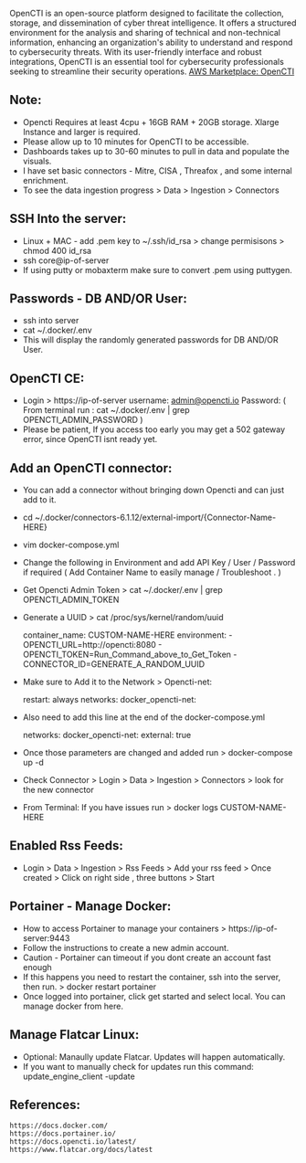 OpenCTI is an open-source platform designed to facilitate the collection, storage, and dissemination of cyber threat intelligence. 
It offers a structured environment for the analysis and sharing of technical and non-technical information, enhancing an organization's 
ability to understand and respond to cybersecurity threats. With its user-friendly interface and robust integrations, OpenCTI is an 
essential tool for cybersecurity professionals seeking to streamline their security operations. [AWS Marketplace: OpenCTI ](https://aws.amazon.com/marketplace/pp/prodview-b7mspbvmjlnj2?sr=0-1&ref_=beagle&applicationId=AWSMPContessa)

Note:
-----
* Opencti Requires at least 4cpu + 16GB RAM + 20GB storage. Xlarge Instance and larger is required. 
* Please allow up to 10 minutes for OpenCTI to be accessible. 
* Dashboards takes up to 30-60 minutes to pull in data and populate the visuals.
* I have set basic connectors - Mitre, CISA , Threafox , and some internal enrichment.
* To see the data ingestion progress > Data > Ingestion > Connectors 

SSH Into the server:
--------------------
* Linux + MAC - add .pem key to ~/.ssh/id_rsa > change permisisons > chmod 400 id_rsa
* ssh core@ip-of-server 
* If using putty or mobaxterm make sure to convert .pem using puttygen.

Passwords - DB AND/OR User:
----------------------------
* ssh into server
* cat ~/.docker/.env
* This will display the randomly generated passwords for DB AND/OR User. 

OpenCTI CE:
-----------
* Login > https://ip-of-server   username: admin@opencti.io  Password: ( From terminal run : cat ~/.docker/.env | grep OPENCTI_ADMIN_PASSWORD )
* Please be patient, If you access too early you may get a 502 gateway error, since OpenCTI isnt ready yet.

Add an OpenCTI connector:
------------------------
* You can add a connector without bringing down Opencti and can just add to it. 
* cd ~/.docker/connectors-6.1.12/external-import/{Connector-Name-HERE}
* vim docker-compose.yml
* Change the following in Environment and add API Key / User / Password if required ( Add Container Name to easily manage / Troubleshoot . )
* Get Opencti Admin Token > cat ~/.docker/.env | grep OPENCTI_ADMIN_TOKEN
* Generate a UUID > cat /proc/sys/kernel/random/uuid

    container_name: CUSTOM-NAME-HERE
    environment:
      - OPENCTI_URL=http://opencti:8080
      - OPENCTI_TOKEN=Run_Command_above_to_Get_Token
      - CONNECTOR_ID=GENERATE_A_RANDOM_UUID

* Make sure to Add it to the Network > Opencti-net:

    restart: always
      networks:
        docker_opencti-net:

* Also need to add this line at the end of the docker-compose.yml

    networks:
      docker_opencti-net:
        external: true

* Once those parameters are changed and added run > docker-compose up -d
* Check Connector > Login > Data > Ingestion > Connectors > look for the new connector
* From Terminal: If you have issues run > docker logs CUSTOM-NAME-HERE 

Enabled Rss Feeds:
------------------
* Login > Data > Ingestion > Rss Feeds > Add your rss feed > Once created > Click on right side , three buttons > Start

Portainer - Manage Docker:
--------------------------
* How to access Portainer to manage your containers > https://ip-of-server:9443
* Follow the instructions to create a new admin account. 
* Caution - Portainer can timeout if you dont create an account fast enough
* If this happens you need to restart the container, ssh into the server, then run. > docker restart portainer
* Once logged into portainer, click get started and select local. You can manage docker from here. 

Manage Flatcar Linux: 
---------------------
* Optional: Manaully update Flatcar. Updates will happen automatically. 
* If you want to manually check for updates run this command: update_engine_client -update


References:
-----------
    https://docs.docker.com/
    https://docs.portainer.io/
    https://docs.opencti.io/latest/
    https://www.flatcar.org/docs/latest

